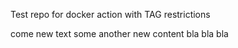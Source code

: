 Test repo for docker action with TAG restrictions

come new text
some another new content
bla bla bla